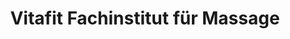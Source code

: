 ---
title: "Vitafit Fachinstitut für Massage"
url: /strassengel/vitafit-fachinstitut-fuer-massage/
shop: Massage
---